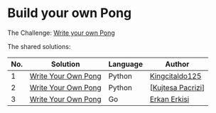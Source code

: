 # Build your own Pong

The Challenge: [Write your own Pong](https://codingchallenges.fyi/challenges/challenge-pong)

The shared solutions:

| No. | Solution                                                        | Language | Author                                               |
|-----|-----------------------------------------------------------------|----------|------------------------------------------------------|
| 1   | [Write Your Own Pong](https://github.com/Kingcitaldo125/PyPong) | Python   | [Kingcitaldo125](https://github.com/Kingcitaldo125/) |
| 2   | [Write Your Own Pong](https://github.com/KPaccarizi/_Pong_Game) | Python   | [[Kujtesa Pacrizi](https://github.com/KPaccarizi)]   |
| 3   | [Write Your Own Pong](https://github.com/Erkanerkisi/pong)      | Go       | [Erkan Erkisi](https://github.com/Erkanerkisi)       |
